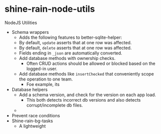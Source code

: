 # shine-rain-node-utils
NodeJS Utilities

- Schema wrappers
  - Adds the following features to better-sqlite-helper:
  - By default, `update` asserts that at one row was affected.
  - By default, `delete` asserts that at one row was affected.
  - Fields ending in `_json` are automatically converted.
  - Add database methods with ownership checks.
    - Often CRUD actions should be allowed or blocked based on the logged-in user.
  - Add database methods like `insertChecked` that conveniently scope the operation to one team.
    - Foe example, its 
- Database helpers
  - Add a schema version, and check for the version on each app load.
    - This both detects incorrect db versions and also detects corrupt/incomplete db files.
  - 
- Prevent race conditions
- Shine-rain-bg-tasks
  - A lightweight 


